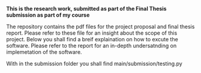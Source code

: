 **This is the research work, submitted as part of the Final Thesis submission as part of my course**

The repository contains the pdf files for the project proposal and final thesis report. Please refer to these file for an insight about the scope of this project.
Below you shall find a breif explaination on how to excute the software. Please refer to the report for an in-depth undersatnding on implemetation of the software. 

With in the submission folder you shall find main/submission/testing.py 
